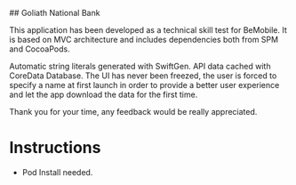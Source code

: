 ## Goliath National Bank

This application has been developed as a technical skill test for BeMobile. It is based on MVC architecture and includes dependencies both from SPM and CocoaPods.

Automatic string literals generated with SwiftGen. API data cached with CoreData Database. The UI has never been freezed, the user is forced to specify a name at first launch in order to provide a better user experience and let the app download the data for the first time.

Thank you for your time, any feedback would be really appreciated.  

# Instructions

- Pod Install needed.
